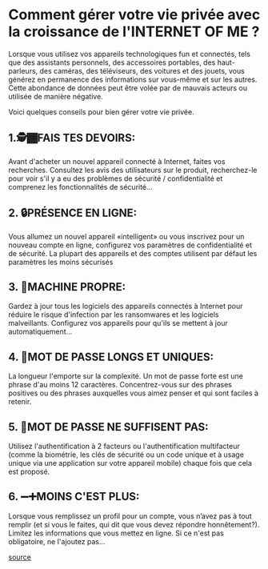 # Comment gérer votre vie privée avec la croissance de l'INTERNET OF ME ?

Lorsque vous utilisez vos appareils technologiques fun et connectés, tels que des assistants personnels, des accessoires portables, des haut-parleurs, des caméras, des téléviseurs, des voitures et des jouets, vous générez en permanence des informations sur vous-même et sur les autres. Cette abondance de données peut être volée par de mauvais acteurs ou utilisée de manière négative.

Voici quelques conseils pour bien gérer votre vie privée.

## 1.🕵️🏾FAIS TES DEVOIRS:
Avant d'acheter un nouvel appareil connecté à Internet, faites vos recherches. Consultez les avis des utilisateurs sur le produit, recherchez-le pour voir s'il y a eu des problèmes de sécurité / confidentialité et comprenez les fonctionnalités de sécurité...

## 2. 🔒PRÉSENCE EN LIGNE:
Vous allumez un nouvel appareil «intelligent» ou vous inscrivez pour un nouveau compte en ligne, configurez vos paramètres de confidentialité et de sécurité. La plupart des appareils et des comptes utilisent par défaut les paramètres les moins sécurisés

## 3. 🧹MACHINE PROPRE:
Gardez à jour tous les logiciels des appareils connectés à Internet pour réduire le risque d'infection par les ransomwares et les logiciels malveillants. Configurez vos appareils pour qu'ils se mettent à jour automatiquement...

## 4. 🌇MOT DE PASSE LONGS ET UNIQUES:
La longueur l'emporte sur la complexité. Un mot de passe forte est une phrase d'au moins 12 caractères. Concentrez-vous sur des phrases positives ou des phrases auxquelles vous aimez penser et qui sont faciles à retenir.

## 5. 👣MOT DE PASSE NE SUFFISENT PAS:
Utilisez l'authentification à 2 facteurs ou l'authentification multifacteur (comme la biométrie, les clés de sécurité ou un code unique et à usage unique via une application sur votre appareil mobile) chaque fois que cela est proposé.

## 6. ➖➕MOINS C'EST PLUS:
Lorsque vous remplissez un profil pour un compte, vous n’avez pas à tout remplir (et si vous le faites, qui dit que vous devez répondre honnêtement?). Limitez les informations que vous mettez en ligne. Si ce n'est pas obligatoire, ne l'ajoutez pas...

[source](https://staysafeonline.org/resource/your-privacy-in-a-growing-internet-of-me/)
